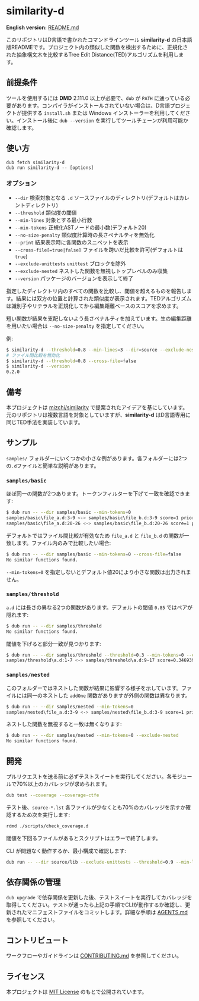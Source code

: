 # similarity-d

**English version:** [README.md](README.md)

このリポジトリはD言語で書かれたコマンドラインツール **similarity-d** の日本語版READMEです。プロジェクト内の類似した関数を検出するために、正規化された抽象構文木を比較するTree Edit Distance(TED)アルゴリズムを利用します。

## 前提条件

ツールを使用するには **DMD** 2.111.0 以上が必要で、`dub` が `PATH` に通っている必要があります。コンパイラがインストールされていない場合は、D言語プロジェクトが提供する `install.sh` または Windows インストーラーを利用してください。インストール後に `dub --version` を実行してツールチェーンが利用可能か確認します。

## 使い方

```
dub fetch similarity-d
dub run similarity-d -- [options]
```

### オプション

- `--dir` <path>  検索対象となる `.d` ソースファイルのディレクトリ(デフォルトはカレントディレクトリ)
- `--threshold` <float>  類似度の閾値
- `--min-lines` <integer>  対象とする最小行数
- `--min-tokens` <integer>  正規化ASTノードの最小数(デフォルト20)
- `--no-size-penalty`  類似度計算時の長さペナルティを無効化
- `--print`  結果表示時に各関数のスニペットを表示
- `--cross-file[=true|false]`  ファイルを跨いだ比較を許可(デフォルトは `true`)
- `--exclude-unittests`  `unittest` ブロックを除外
- `--exclude-nested`  ネストした関数を無視しトップレベルのみ収集
- `--version`  パッケージのバージョンを表示して終了

指定したディレクトリ内のすべての関数を比較し、閾値を超えるものを報告します。結果には双方の位置と計算された類似度が表示されます。TEDアルゴリズムは識別子やリテラルを正規化してから編集距離ベースのスコアを求めます。

短い関数が結果を支配しないよう長さペナルティを加えています。生の編集距離を用いたい場合は `--no-size-penalty` を指定してください。

例:

```bash
$ similarity-d --threshold=0.8 --min-lines=3 --dir=source --exclude-nested
# ファイル間比較を無効化
$ similarity-d --threshold=0.8 --cross-file=false
$ similarity-d --version
0.2.0
```

## 備考

本プロジェクトは [mizchi/similarity](https://github.com/mizchi/similarity) で提案されたアイデアを基にしています。元のリポジトリは複数言語を対象としていますが、**similarity-d** はD言語専用に同じTED手法を実装しています。

## サンプル

`samples/` フォルダーにいくつかの小さな例があります。各フォルダーには2つの`.d`ファイルと簡単な説明があります。

### `samples/basic`

ほぼ同一の関数が2つあります。トークンフィルターを下げて一致を確認できます:

```bash
$ dub run -- --dir samples/basic --min-tokens=0
samples/basic\file_a.d:3-9 <-> samples/basic\file_b.d:3-9 score=1 priority=7
samples/basic\file_a.d:20-26 <-> samples/basic\file_b.d:20-26 score=1 priority=7
```

デフォルトではファイル間比較が有効なため `file_a.d` と `file_b.d` の関数が一致します。ファイル内のみで比較したい場合:

```bash
$ dub run -- --dir samples/basic --min-tokens=0 --cross-file=false
No similar functions found.
```

`--min-tokens=0` を指定しないとデフォルト値20により小さな関数は出力されません。

### `samples/threshold`

`a.d` には長さの異なる2つの関数があります。デフォルトの閾値 `0.85` ではペアが隠れます:

```bash
$ dub run -- --dir samples/threshold
No similar functions found.
```

閾値を下げると部分一致が見つかります:

```bash
$ dub run -- --dir samples/threshold --threshold=0.3 --min-tokens=0 --cross-file=false
samples/threshold\a.d:1-7 <-> samples/threshold\a.d:9-17 score=0.346939 priority=3.12245
```

### `samples/nested`

このフォルダーではネストした関数が結果に影響する様子を示しています。ファイルには同一のネストした `addOne` 関数がありますが外側の関数は異なります。

```bash
$ dub run -- --dir samples/nested --min-tokens=0
samples/nested\file_a.d:3-9 <-> samples/nested\file_b.d:3-9 score=1 priority=7
```

ネストした関数を無視すると一致は無くなります:

```bash
$ dub run -- --dir samples/nested --min-tokens=0 --exclude-nested
No similar functions found.
```

## 開発

プルリクエストを送る前に必ずテストスイートを実行してください。各モジュールで70%以上のカバレッジが求められます。

```bash
dub test --coverage --coverage-ctfe
```

テスト後、`source-*.lst` 各ファイルが少なくとも70%のカバレッジを示すか確認するため次を実行します:

```bash
rdmd ./scripts/check_coverage.d
```
閾値を下回るファイルがあるとスクリプトはエラーで終了します。

CLI が問題なく動作するか、最小構成で確認します:

```bash
dub run -- --dir source/lib --exclude-unittests --threshold=0.9 --min-lines=3
```

## 依存関係の管理

`dub upgrade` で依存関係を更新した後、テストスイートを実行してカバレッジを取得してください。テストが通ったら上記の手順でCLIが動作するか確認し、更新されたマニフェストファイルをコミットします。詳細な手順は [AGENTS.md](AGENTS.md#dependency-maintenance-dub) を参照してください。

## コントリビュート

ワークフローやガイドラインは [CONTRIBUTING.md](CONTRIBUTING.md) を参照してください。

## ライセンス

本プロジェクトは [MIT License](LICENSE) のもとで公開されています。

